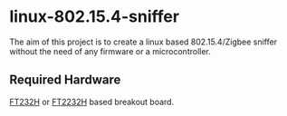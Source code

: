 linux-802.15.4-sniffer
======================

The aim of this project is to create a linux based 802.15.4/Zigbee sniffer without the need of any firmware or a microcontroller. 


## Required Hardware

[FT232H](http://www.ftdichip.com/Products/ICs/FT2232H.html) or [FT2232H](http://www.ftdichip.com/Products/ICs/FT2232H.html) based breakout board. 


